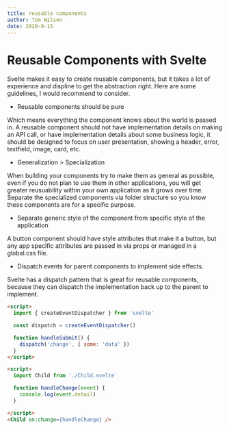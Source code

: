 ```yaml
---
title: reusable components
author: Tom Wilson
date: 2020-9-15
---
```


# Reusable Components with Svelte

Svelte makes it easy to create reusable components, but it takes a lot of experience and displine to get the 
abstraction right. Here are some guidelines, I would recommend to consider.

* Reusable components should be pure

Which means everything the component knows about the world is passed in. A reusable component should not
have implementation details on making an API call, or have implementation details about some business 
logic, it should be designed to focus on user presentation, showing a header, error, textfield, image,
card, etc. 

* Generalization > Specialization

When building your components try to make them as general as possible, even if you do not plan to
use them in other applications, you will get greater reusuability within your own application 
as it grows over time. Separate the specialized components via folder structure so you know
these components are for a specific purpose.

* Separate generic style of the component from specific style of the application

A button component should have style attributes that make it a button, but any app specific
attributes are passed in via props or managed in a global.css file.

* Dispatch events for parent components to implement side effects.

Svelte has a dispatch pattern that is great for reusable components, because they can 
dispatch the implementation back up to the parent to implement.

``` html
<script>
  import { createEventDispatcher } from 'svelte'

  const dispatch = createEventDispatcher()

  function handleSubmit() {
    dispatch('change', { some: 'data' })
  }
</script>
```

``` html
<script>
  import Child from './Child.svelte'

  function handleChange(event) {
    console.log(event.detail)
  }

</script>
<Child on:change={handleChange} />
```


